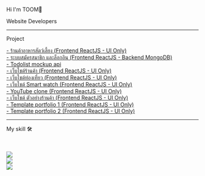 <div>
  <p>Hi I'm TOOM👋</p>
  <p>Website Developers</p>
</div>

<hr>

<div>
  <p>Project</p>
  <a href="https://online-pet-shop.netlify.app/" target="_blank">- ร้านค้าอาหารสัตว์เลี้ยง (Frontend ReactJS - UI Only)</a> <br>
  <a href="https://register-login-reactjs.netlify.app/" target="_blank">- ระบบสมัครสมาชิก และล็อกอิน (Frontend ReactJS - Backend MongoDB)</a> <br>
  <a href="https://toomdev-todolist.netlify.app/" target="_blank">- Todolist mockup api</a> <br>
  <a href="https://toomdev-ecommerce-ui.netlify.app/" target="_blank">- เว็บไชต์ร้านค้า (Frontend ReactJS - UI Only)</a> <br>
  <a href="https://toomdev-ui-travel.netlify.app/" target="_blank">- เว็บไชต์ท่องเที่ยว (Frontend ReactJS - UI Only)</a> <br>
  <a href="https://toomdev-ui-smart-watch.netlify.app/" target="_blank">- เว็บไชต์ Smart watch (Frontend ReactJS - UI Only)</a> <br>
  <a href="https://toomdev-example-youtubeclone.netlify.app/" target="_blank">- YouTube clone (Frontend ReactJS - UI Only)</a> <br>
  <a href="https://toomdev-example-cat-coffee.netlify.app/" target="_blank">- เว็บไชต์ ตัวอย่างร้านค้า (Frontend ReactJS - UI Only)</a> <br>
  <a href="https://toomdev-portfolio-template-v2.netlify.app/" target="_blank">- Template portfolio 1 (Frontend ReactJS - UI Only)</a> <br>
  <a href="https://toomdev-portfolio-template-v1.netlify.app/" target="_blank">- Template portfolio 2 (Frontend ReactJS - UI Only)</a> <br>
</div>

<hr>

<div>
  
  My skill 🛠️

  <br/>
  
  <p align="left">
    
  <a href="">
    <img src="https://skillicons.dev/icons?i=html,css,js,bootstrap,tailwind"/>
  </a>
  
  <br/>
  
  <a href="">
    <img src="https://skillicons.dev/icons?i=react,nextjs,nodejs,mongodb,mysql"/>
  </a>
  
  <br/>
  
  <a href="">
    <img src="https://skillicons.dev/icons?i=npm,vscode,vite,vercel,postman"/>
  </a>
  
</p>
  
</div>
